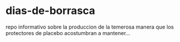 # dias-de-borrasca
repo informativo sobre la produccion de la temerosa manera que los protectores de placebo acostumbran a mantener...
